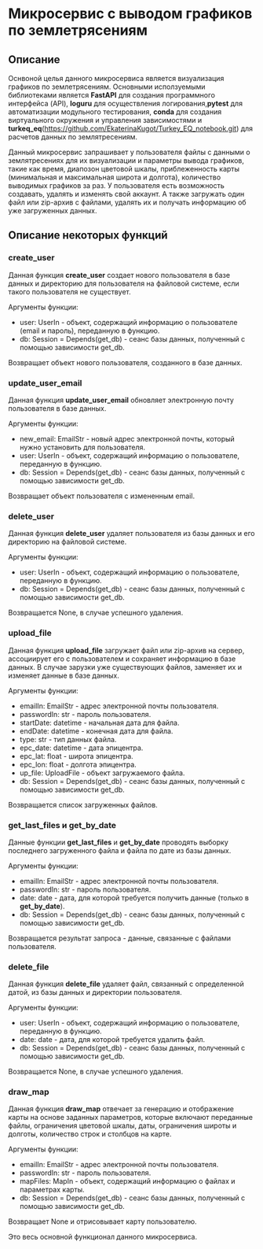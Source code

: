 # Микросервис с выводом графиков по землетрясениям

## Описание
Оснвоной целья данного микросервиса является визуализация графиков по землетрясениям. Основными исползуемыми библиотеками является **FastAPI** для создания программного интерфейса (API), **loguru** для осуществления логирования,**pytest** для автоматизации модульного тестирования, **conda** для создания виртуального окружения и управления зависимостями и **turkeq_eq**(https://github.com/EkaterinaKugot/Turkey_EQ_notebook.git) для расчетов данных по землятресениям.

Данный микросервис запрашивает у пользователя файлы с данными о землятресениях для их визуализации и параметры вывода графиков, такие как время, диапозон цветовой шкалы, приблеженность карты (минимальная и максимальная широта и долгота), количество выводимых графиков за раз. У пользователя есть возможность создавать, удалять и изменять свой аккаунт. А также загружать один файл или zip-архив с файлами, удалять их и получать информацию об уже загруженных данных.

## Описание некоторых функций
### create_user
Данная функция **create_user** создает нового пользователя в базе данных и директорию для пользователя на файловой системе, если такого пользователя не существует.

Аргументы функции:

- user: UserIn - объект, содержащий информацию о пользователе (email и пароль), переданную в функцию.
- db: Session = Depends(get_db) - сеанс базы данных, полученный с помощью зависимости get_db.

Возвращает объект нового пользователя, созданного в базе данных.

### update_user_email
Данная функция **update_user_email** обновляет электронную почту пользователя в базе данных.

Аргументы функции:

- new_email: EmailStr - новый адрес электронной почты, который нужно установить для пользователя.
- user: UserIn - объект, содержащий информацию о пользователе, переданную в функцию.
- db: Session = Depends(get_db) - сеанс базы данных, полученный с помощью зависимости get_db.

Возвращает объект пользователя с измененным email.

### delete_user
Данная функция **delete_user** удаляет пользователя из базы данных и его директорию на файловой системе.

Аргументы функции:

- user: UserIn - объект, содержащий информацию о пользователе, переданную в функцию.
- db: Session = Depends(get_db) - сеанс базы данных, полученный с помощью зависимости get_db.

Возвращается None, в случае успешного удаления.

### upload_file
Данная функция **upload_file** загружает файл или zip-архив на сервер, ассоциирует его с пользователем и сохраняет информацию в базе данных. В случае зарузки уже существующих файлов, заменяет их и изменяет данные в базе данных. 

Аргументы функции:

- emailIn: EmailStr - адрес электронной почты пользователя.
- passwordIn: str - пароль пользователя.
- startDate: datetime - начальная дата для файла.
- endDate: datetime - конечная дата для файла.
- type: str - тип данных файла.
- epc_date: datetime - дата эпицентра.
- epc_lat: float - широта эпицентра.
- epc_lon: float - долгота эпицентра.
- up_file: UploadFile - объект загружаемого файла.
- db: Session = Depends(get_db) - сеанс базы данных, полученный с помощью зависимости get_db.

Возвращается список загруженных файлов.

### get_last_files и get_by_date
Данные функции **get_last_files** и **get_by_date** проводять выборку последнего загруженного файла и файла по дате из базы данных.

Аргументы функции:

- emailIn: EmailStr - адрес электронной почты пользователя.
- passwordIn: str - пароль пользователя.
- date: date -  дата, для которой требуется получить данные (только в **get_by_date**).
- db: Session = Depends(get_db) - сеанс базы данных, полученный с помощью зависимости get_db.

Возвращается результат запроса - данные, связанные с файлами пользователя.

### delete_file
Данная функция **delete_file** удаляет файл, связанный с определенной датой, из базы данных и директории пользователя.

Аргументы функции:

- user: UserIn - объект, содержащий информацию о пользователе, переданную в функцию.
- date: date - дата, для которой требуется удалить файл.
- db: Session = Depends(get_db) - сеанс базы данных, полученный с помощью зависимости get_db.

Возвращается None, в случае успешного удаления.

### draw_map
Данная функция **draw_map** отвечает за генерацию и отображение карты на основе заданных параметров, которые включают переданные файлы, ограничения цветовой шкалы, даты, ограничения широты и долготы, количество строк и столбцов на карте.

Аргументы функции:

- emailIn: EmailStr - адрес электронной почты пользователя.
- passwordIn: str - пароль пользователя.
- mapFiles: MapIn - объект, содержащий информацию о файлах и параметрах карты.
- db: Session = Depends(get_db) - сеанс базы данных, полученный с помощью зависимости get_db.

Возвращает None и отрисовывает карту пользователю.

Это весь основной функционал данного микросервиса.  




